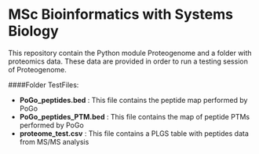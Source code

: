 # MSc Bioinformatics with Systems Biology
This repository contain the Python module Proteogenome and a folder with proteomics data. These data are provided in order to run a testing session of Proteogenome.

####Folder TestFiles:
- **PoGo_peptides.bed**      :  This file contains the peptide map performed by PoGo
- **PoGo_peptides_PTM.bed**  :  This file contains the map of peptide PTMs performed by PoGo
- **proteome_test.csv**      :  This file contains a PLGS table with peptides data from MS/MS analysis